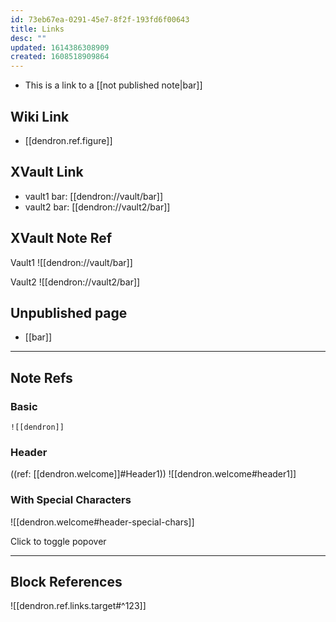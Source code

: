 ```yaml
---
id: 73eb67ea-0291-45e7-8f2f-193fd6f00643
title: Links
desc: ""
updated: 1614386308909
created: 1608518909864
---
```


- This is a link to a [[not published note|bar]]

## Wiki Link

- [[dendron.ref.figure]]

## XVault Link

- vault1 bar: [[dendron://vault/bar]]
- vault2 bar: [[dendron://vault2/bar]]

## XVault Note Ref

Vault1
![[dendron://vault/bar]]

Vault2
![[dendron://vault2/bar]]

## Unpublished page

- [[bar]]

***

## Note Refs

### Basic

`![[dendron]]`

### Header

((ref: [[dendron.welcome]]#Header1))
![[dendron.welcome#header1]]

### With Special Characters

![[dendron.welcome#header-special-chars]]

<a data-toggle="popover" title="Popover title" data-content="And here's some amazing content. It's very engaging. Right?">Click to toggle popover</a>

***

## Block References

![[dendron.ref.links.target#^123]]